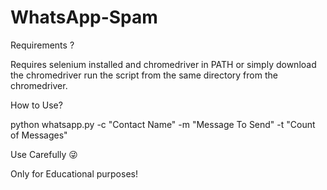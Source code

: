 # WhatsApp-Spam

Requirements ?

Requires selenium installed and chromedriver in PATH or simply download the chromedriver run the script from the same directory from the chromedriver.


How to Use?

python whatsapp.py -c "Contact Name" -m "Message To Send" -t "Count of Messages"



Use Carefully 😜

Only for Educational purposes!
